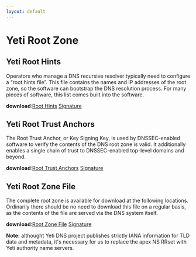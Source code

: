 ```yaml
---
layout: default
---
```

# Yeti Root Zone

## Yeti Root Hints

Operators who manage a DNS recursive resolver typically need to configure a “root hints file”. This file contains the names and IP addresses of the root zone, so the software can bootstrap the DNS resolution process. For many pieces of software, this list comes built into the software.

**download**:[Root Hints](https://raw.githubusercontent.com/BII-Lab/Yeti-Project/master/domain/named.cache)    [Signature](https://raw.githubusercontent.com/BII-Lab/Yeti-Project/master/domain/named.cache.asc)

## Yeti Root Trust Anchors

The Root Trust Anchor, or Key Signing Key, is used by DNSSEC-enabled software to verify the contents of the DNS root zone is valid. It additionally enables a single chain of trust to DNSSEC-enabled top-level domains and beyond.

**download**:[Root Trust Anchors](https://raw.githubusercontent.com/BII-Lab/Yeti-Project/master/domain/KSK.pub)    [Signature](https://raw.githubusercontent.com/BII-Lab/Yeti-Project/master/domain/KSK.pub.asc)

## Yeti Root Zone File

The complete root zone is available for download at the following locations. Ordinarily there should be no need to download this file on a regular basis, as the contents of the file are served via the DNS system itself.

**download**:[Root Zone File](http://dnsv6lab.net/zone/root.zone)    [Signature](http://dnsv6lab.net/zone/root.zone.asc)

**Note:** althought Yeti DNS project publishes strictly IANA information for TLD data and metadata, it's necessary for us to replace the apex NS RRset with Yeti authority name servers.